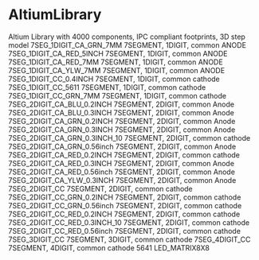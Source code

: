 # AltiumLibrary
Altium Library with 4000 components, IPC compliant footprints, 3D step model
7SEG_1DIGIT_CA_GRN_7MM				7SEGMENT, 1DIGIT, common ANODE
7SEG_1DIGIT_CA_RED_5INCH			7SEGMENT, 1DIGIT, common ANODE
7SEG_1DIGIT_CA_RED_7MM				7SEGMENT, 1DIGIT, common ANODE
7SEG_1DIGIT_CA_YLW_7MM				7SEGMENT, 1DIGIT, common ANODE
7SEG_1DIGIT_CC_0.4INCH				7SEGMENT, 1DIGIT, common cathode
7SEG_1DIGIT_CC_5611 				7SEGMENT, 1DIGIT, common cathode
7SEG_1DIGIT_CC_GRN_7MM				7SEGMENT, 1DIGIT, common cathode
7SEG_2DIGIT_CA_BLU_0.2INCH			7SEGMENT, 2DIGIT, common Anode
7SEG_2DIGIT_CA_BLU_0.3INCH			7SEGMENT, 2DIGIT, common Anode
7SEG_2DIGIT_CA_GRN_0.2INCH			7SEGMENT, 2DIGIT, common Anode
7SEG_2DIGIT_CA_GRN_0.3INCH			7SEGMENT, 2DIGIT, common Anode
7SEG_2DIGIT_CA_GRN_0.3INCH_10		7SEGMENT, 2DIGIT, common cathode
7SEG_2DIGIT_CA_GRN_0.56inch			7SEGMENT, 2DIGIT, common Anode
7SEG_2DIGIT_CA_RED_0.2INCH			7SEGMENT, 2DIGIT, common cathode
7SEG_2DIGIT_CA_RED_0.3INCH			7SEGMENT, 2DIGIT, common Anode
7SEG_2DIGIT_CA_RED_0.56inch			7SEGMENT, 2DIGIT, common Anode
7SEG_2DIGIT_CA_YLW_0.3INCH			7SEGMENT, 2DIGIT, common Anode
7SEG_2DIGIT_CC      				7SEGMENT, 2DIGIT, common cathode
7SEG_2DIGIT_CC_GRN_0.2INCH			7SEGMENT, 2DIGIT, common cathode
7SEG_2DIGIT_CC_GRN_0.56inch			7SEGMENT, 2DIGIT, common cathode
7SEG_2DIGIT_CC_RED_0.2INCH			7SEGMENT, 2DIGIT, common cathode
7SEG_2DIGIT_CC_RED_0.3INCH_10		7SEGMENT, 2DIGIT, common cathode
7SEG_2DIGIT_CC_RED_0.56inch			7SEGMENT, 2DIGIT, common cathode
7SEG_3DIGIT_CC      				7SEGMENT, 3DIGIT, common cathode
7SEG_4DIGIT_CC      				7SEGMENT, 4DIGIT, common cathode 5641
LED_MATRIX8X8    
